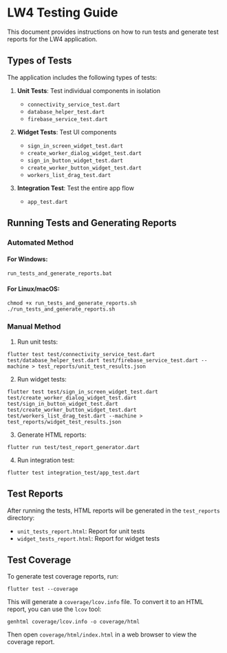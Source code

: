 # LW4 Testing Guide

This document provides instructions on how to run tests and generate test reports for the LW4 application.

## Types of Tests

The application includes the following types of tests:

1. **Unit Tests**: Test individual components in isolation
   - `connectivity_service_test.dart`
   - `database_helper_test.dart`
   - `firebase_service_test.dart`

2. **Widget Tests**: Test UI components
   - `sign_in_screen_widget_test.dart`
   - `create_worker_dialog_widget_test.dart`
   - `sign_in_button_widget_test.dart`
   - `create_worker_button_widget_test.dart`
   - `workers_list_drag_test.dart`

3. **Integration Test**: Test the entire app flow
   - `app_test.dart`

## Running Tests and Generating Reports

### Automated Method

#### For Windows:
```
run_tests_and_generate_reports.bat
```

#### For Linux/macOS:
```
chmod +x run_tests_and_generate_reports.sh
./run_tests_and_generate_reports.sh
```

### Manual Method

1. Run unit tests:
```
flutter test test/connectivity_service_test.dart test/database_helper_test.dart test/firebase_service_test.dart --machine > test_reports/unit_test_results.json
```

2. Run widget tests:
```
flutter test test/sign_in_screen_widget_test.dart test/create_worker_dialog_widget_test.dart test/sign_in_button_widget_test.dart test/create_worker_button_widget_test.dart test/workers_list_drag_test.dart --machine > test_reports/widget_test_results.json
```

3. Generate HTML reports:
```
flutter run test/test_report_generator.dart
```

4. Run integration test:
```
flutter test integration_test/app_test.dart
```

## Test Reports

After running the tests, HTML reports will be generated in the `test_reports` directory:
- `unit_tests_report.html`: Report for unit tests
- `widget_tests_report.html`: Report for widget tests

## Test Coverage

To generate test coverage reports, run:
```
flutter test --coverage
```

This will generate a `coverage/lcov.info` file. To convert it to an HTML report, you can use the `lcov` tool:
```
genhtml coverage/lcov.info -o coverage/html
```

Then open `coverage/html/index.html` in a web browser to view the coverage report. 